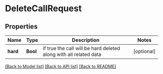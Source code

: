# DeleteCallRequest

## Properties
Name | Type | Description | Notes
------------ | ------------- | ------------- | -------------
**hard** | **Bool** | if true the call will be hard deleted along with all related data | [optional] 

[[Back to Model list]](../README.md#documentation-for-models) [[Back to API list]](../README.md#documentation-for-api-endpoints) [[Back to README]](../README.md)


